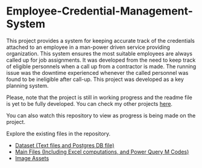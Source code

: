 # **Employee-Credential-Management-System**

This project provides a system for keeping accurate track of the credentials attached to an employee in a man-power driven service providing organization. This system ensures the most suitable employees are always called up for job assignments. It was developed from the need to keep track of eligible personnels when a call up from a contractor is made. The running issue was the downtime experienced whenever the called personnel was found to be ineligible after call-up. This project was developed as a key planning system.

Please, note that the project is still in working progress and the readme file is yet to be fully developed. You can check my other projects [here](https://github.com/BasseyIsrael).

You can also watch this repository to view as progress is being made on the project. 

Explore the existing files in the repository.

- [Dataset (Text files and Postgres DB file)](Data)
- [Main Files (Including Excel computations, and Power Query M Codes)](Workbook)
- [Image Assets](assets)
